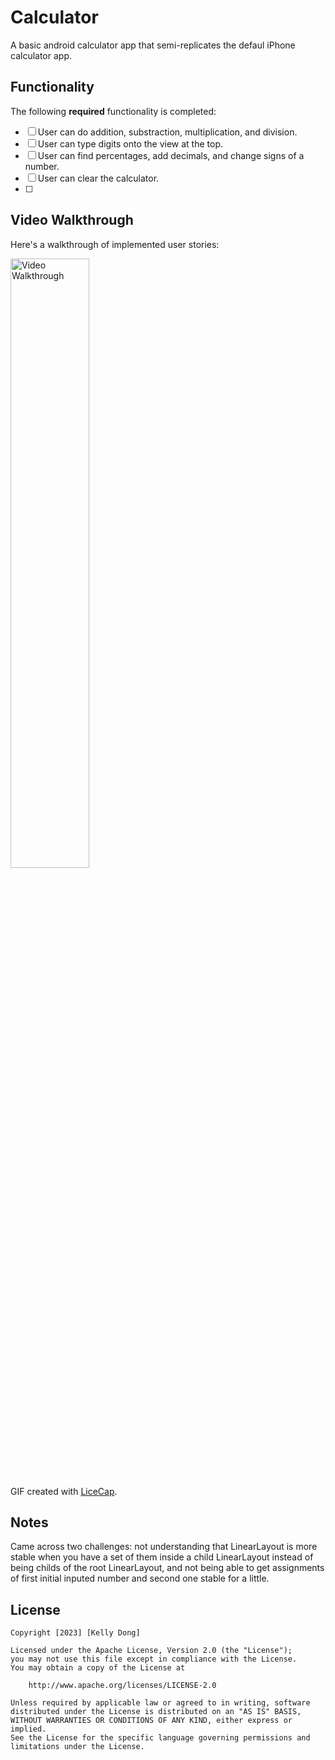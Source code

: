 # Calculator

A basic android calculator app that semi-replicates the defaul iPhone calculator app.

## Functionality 

The following **required** functionality is completed:

* [ ] User can  do addition, substraction, multiplication, and division.
* [ ] User can type digits onto the view at the top.
* [ ] User can find percentages, add decimals, and change signs of a number.
* [ ] User can clear the calculator.
* [ ] 
## Video Walkthrough

Here's a walkthrough of implemented user stories:

<img src='walkthrough.gif' title='Video Walkthrough' width='50%' alt='Video Walkthrough' />

GIF created with [LiceCap](http://www.cockos.com/licecap/).

## Notes

Came across two challenges: not understanding that LinearLayout is more stable when you have a set of them inside a child LinearLayout instead of being childs of the root LinearLayout,
and not being able to get assignments of first initial inputed number and second one stable for a little.

## License

    Copyright [2023] [Kelly Dong]

    Licensed under the Apache License, Version 2.0 (the "License");
    you may not use this file except in compliance with the License.
    You may obtain a copy of the License at

        http://www.apache.org/licenses/LICENSE-2.0

    Unless required by applicable law or agreed to in writing, software
    distributed under the License is distributed on an "AS IS" BASIS,
    WITHOUT WARRANTIES OR CONDITIONS OF ANY KIND, either express or implied.
    See the License for the specific language governing permissions and
    limitations under the License.
